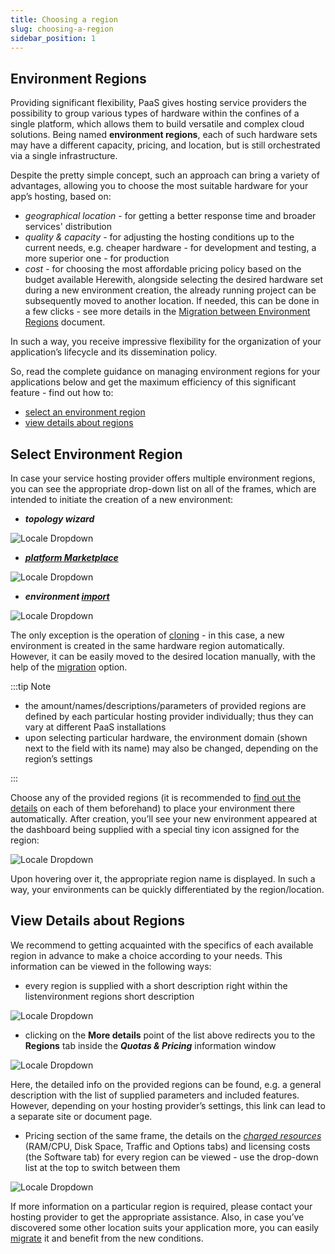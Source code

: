```yaml
---
title: Choosing a region
slug: choosing-a-region
sidebar_position: 1
---
```


## Environment Regions

Providing significant flexibility, PaaS gives hosting service providers the possibility to group various types of hardware within the confines of a single platform, which allows them to build versatile and complex cloud solutions. Being named **environment regions**, each of such hardware sets may have a different capacity, pricing, and location, but is still orchestrated via a single infrastructure.

Despite the pretty simple concept, such an approach can bring a variety of advantages, allowing you to choose the most suitable hardware for your app’s hosting, based on:

- _geographical location_ - for getting a better response time and broader services' distribution
- _quality & capacity_ - for adjusting the hosting conditions up to the current needs, e.g. cheaper hardware - for development and testing, a more superior one - for production
- _cost_ - for choosing the most affordable pricing policy based on the budget available
  Herewith, alongside selecting the desired hardware set during a new environment creation, the already running project can be subsequently moved to another location. If needed, this can be done in a few clicks - see more details in the [Migration between Environment Regions](/docs/environment-management/environment-regions/migration-between-regions) document.

In such a way, you receive impressive flexibility for the organization of your application’s lifecycle and its dissemination policy.

So, read the complete guidance on managing environment regions for your applications below and get the maximum efficiency of this significant feature - find out how to:

- [select an environment region](http://localhost:3000/docs/environment-management/environment-regions/choosing-a-region#select-environment-region)
- [view details about regions](http://localhost:3000/docs/environment-management/environment-regions/choosing-a-region#view-details-about-regions)

## Select Environment Region

In case your service hosting provider offers multiple environment regions, you can see the appropriate drop-down list on all of the frames, which are intended to initiate the creation of a new environment:

- **_topology wizard_**

<div style={{
    display:'flex',
    justifyContent: 'center',
    margin: '0 0 1rem 0'
}}>

![Locale Dropdown](./img/ChoosingARegion/01-topology-wizard-select-region.png)

</div>

- **_[platform Marketplace](/docs/deployment-tools/cloud-scripting-&-jps/marketplace)_**

<div style={{
    display:'flex',
    justifyContent: 'center',
    margin: '0 0 1rem 0'
}}>

![Locale Dropdown](./img/ChoosingARegion/02-platform-marketplace-select-region.png)

</div>

- **_environment [import](/docs/environment-management/environment-export-and-import/environment-import)_**

<div style={{
    display:'flex',
    justifyContent: 'center',
    margin: '0 0 1rem 0'
}}>

![Locale Dropdown](./img/ChoosingARegion/03-environment-import-select-region.png)

</div>

The only exception is the operation of [cloning](/docs/environment-management/cloning-environment) - in this case, a new environment is created in the same hardware region automatically. However, it can be easily moved to the desired location manually, with the help of the [migration](/docs/environment-management/environment-regions/migration-between-regions) option.

:::tip Note

- the amount/names/descriptions/parameters of provided regions are defined by each particular hosting provider individually; thus they can vary at different PaaS installations
- upon selecting particular hardware, the environment domain (shown next to the field with its name) may also be changed, depending on the region’s settings

:::

Choose any of the provided regions (it is recommended to [find out the details](/docs/environment-management/environment-regions/choosing-a-region) on each of them beforehand) to place your environment there automatically. After creation, you’ll see your new environment appeared at the dashboard being supplied with a special tiny icon assigned for the region:

<div style={{
    display:'flex',
    justifyContent: 'center',
    margin: '0 0 1rem 0'
}}>

![Locale Dropdown](./img/ChoosingARegion/04-view-environment-regions-in-dashboard.png)

</div>

Upon hovering over it, the appropriate region name is displayed. In such a way, your environments can be quickly differentiated by the region/location.

## View Details about Regions

We recommend to getting acquainted with the specifics of each available region in advance to make a choice according to your needs. This information can be viewed in the following ways:

- every region is supplied with a short description right within the listenvironment regions short description

<div style={{
    display:'flex',
    justifyContent: 'center',
    margin: '0 0 1rem 0'
}}>

![Locale Dropdown](./img/ChoosingARegion/05-environment-regions-short-description.png)

</div>

- clicking on the **More details** point of the list above redirects you to the **Regions** tab inside the **_Quotas & Pricing_** information window

<div style={{
    display:'flex',
    justifyContent: 'center',
    margin: '0 0 1rem 0'
}}>

![Locale Dropdown](./img/ChoosingARegion/06-available-regions-detailed-overview.png)

</div>

Here, the detailed info on the provided regions can be found, e.g. a general description with the list of supplied parameters and included features. However, depending on your hosting provider’s settings, this link can lead to a separate site or document page.

- Pricing section of the same frame, the details on the _[charged resources](/docs/Account&Pricing/Resource%20Charging/Charged%20Resources)_ (RAM/CPU, Disk Space, Traffic and Options tabs) and licensing costs (the Software tab) for every region can be viewed - use the drop-down list at the top to switch between them

<div style={{
    display:'flex',
    justifyContent: 'center',
    margin: '0 0 1rem 0'
}}>

![Locale Dropdown](./img/ChoosingARegion/07-environment-regions-pricing.png)

</div>

If more information on a particular region is required, please contact your hosting provider to get the appropriate assistance. Also, in case you’ve discovered some other location suits your application more, you can easily [migrate](/docs/environment-management/environment-regions/migration-between-regions) it and benefit from the new conditions.
